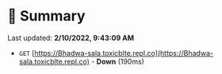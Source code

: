 # 📖 Summary
Last updated: **2/10/2022, 9:43:09 AM**

- `GET` [https://Bhadwa-sala.toxicblte.repl.co](https://Bhadwa-sala.toxicblte.repl.co) - **Down** (190ms)
